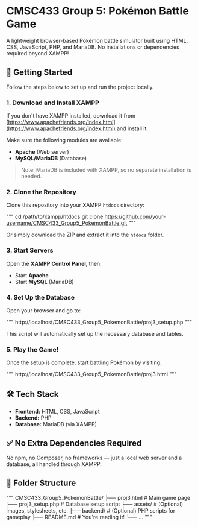 # CMSC433 Group 5: Pokémon Battle Game

A lightweight browser-based Pokémon battle simulator built using HTML, CSS, JavaScript, PHP, and MariaDB. No installations or dependencies required beyond XAMPP!

## 🚀 Getting Started

Follow the steps below to set up and run the project locally.

### 1. Download and Install XAMPP

If you don't have XAMPP installed, download it from [https://www.apachefriends.org/index.html](https://www.apachefriends.org/index.html) and install it.

Make sure the following modules are available:
- **Apache** (Web server)
- **MySQL/MariaDB** (Database)

> Note: MariaDB is included with XAMPP, so no separate installation is needed.

### 2. Clone the Repository

Clone this repository into your XAMPP `htdocs` directory:

\"\"\"
cd /path/to/xampp/htdocs
git clone https://github.com/your-username/CMSC433_Group5_PokemonBattle.git
\"\"\"

Or simply download the ZIP and extract it into the `htdocs` folder.

### 3. Start Servers

Open the **XAMPP Control Panel**, then:

- Start **Apache**
- Start **MySQL** (MariaDB)

### 4. Set Up the Database

Open your browser and go to:

\"\"\"
http://localhost/CMSC433_Group5_PokemonBattle/proj3_setup.php
\"\"\"

This script will automatically set up the necessary database and tables.

### 5. Play the Game!

Once the setup is complete, start battling Pokémon by visiting:

\"\"\"
http://localhost/CMSC433_Group5_PokemonBattle/proj3.html
\"\"\"

## 🛠️ Tech Stack

- **Frontend:** HTML, CSS, JavaScript  
- **Backend:** PHP  
- **Database:** MariaDB (via XAMPP)

## ✅ No Extra Dependencies Required

No npm, no Composer, no frameworks — just a local web server and a database, all handled through XAMPP.

## 📁 Folder Structure

\"\"\"
CMSC433_Group5_PokemonBattle/
├── proj3.html            # Main game page
├── proj3_setup.php       # Database setup script
├── assets/               # (Optional) images, stylesheets, etc.
├── backend/              # (Optional) PHP scripts for gameplay
├── README.md             # You're reading it!
└── ...
\"\"\"
